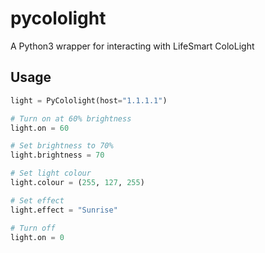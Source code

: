 # pycololight

A Python3 wrapper for interacting with LifeSmart ColoLight

## Usage

```python
light = PyCololight(host="1.1.1.1")

# Turn on at 60% brightness
light.on = 60

# Set brightness to 70%
light.brightness = 70

# Set light colour
light.colour = (255, 127, 255)

# Set effect
light.effect = "Sunrise"

# Turn off
light.on = 0
```
